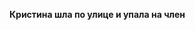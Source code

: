 <!DOCTYPE>
<html>
<head>
<meta charset="utf-8"><title> Первая страница</title>
</head>
<body>
<p><b><strong> Кристина шла по улице и упала на член </strong></b></p>
</body>
</html>
